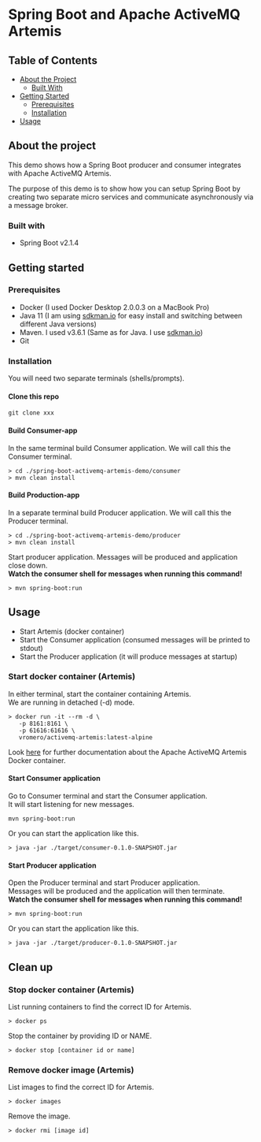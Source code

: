 # Spring Boot and Apache ActiveMQ Artemis
[//]: # (logo here)

## Table of Contents
* [About the Project](#about-the-project)
  * [Built With](#built-with)
* [Getting Started](#getting-started)
  * [Prerequisites](#prerequisites)
  * [Installation](#installation)
* [Usage](#usage)




## About the project
This demo shows how a Spring Boot producer and consumer integrates with Apache ActiveMQ Artemis.  

The purpose of this demo is to show how you can setup Spring Boot by creating two separate micro services and communicate asynchronously via a message broker.

### Built with
* Spring Boot v2.1.4

## Getting started
### Prerequisites
* Docker (I used Docker Desktop 2.0.0.3 on a MacBook Pro)
* Java 11 (I am using [sdkman.io](https://sdkman.io) for easy install and switching between different Java versions)
* Maven. I used v3.6.1 (Same as for Java. I use [sdkman.io](https://sdkman.io))
* Git

### Installation

You will need two separate terminals (shells/prompts).


#### Clone this repo
```
git clone xxx
```

#### Build Consumer-app
In the same terminal build Consumer application. We will call this the Consumer terminal.
```
> cd ./spring-boot-activemq-artemis-demo/consumer
> mvn clean install
```

#### Build Production-app
In a separate terminal build Producer application. We will call this the Producer terminal.
```
> cd ./spring-boot-activemq-artemis-demo/producer
> mvn clean install
```
Start producer application. Messages will be produced and application close down.  
__Watch the consumer shell for messages when running this command!__
```
> mvn spring-boot:run
```

## Usage

* Start Artemis (docker container)
* Start the Consumer application (consumed messages will be printed to stdout)
* Start the Producer application (it will produce messages at startup)

### Start docker container (Artemis)
In either terminal, start the container containing Artemis.  
We are running in detached (-d) mode.  
```
> docker run -it --rm -d \
   -p 8161:8161 \
   -p 61616:61616 \
   vromero/activemq-artemis:latest-alpine
```
Look [here](https://github.com/vromero/activemq-artemis-docker) for further documentation about the Apache ActiveMQ Artemis Docker container.

#### Start Consumer application
Go to Consumer terminal and start the Consumer application.   
It will start listening for new messages. 
```
mvn spring-boot:run
```
Or you can start the application like this.
```
> java -jar ./target/consumer-0.1.0-SNAPSHOT.jar
```

#### Start Producer application
Open the Producer terminal and start Producer application.   
Messages will be produced and the application will then terminate.  
__Watch the consumer shell for messages when running this command!__
```
> mvn spring-boot:run
```
Or you can start the application like this.
```
> java -jar ./target/producer-0.1.0-SNAPSHOT.jar
```

## Clean up
### Stop docker container (Artemis)
List running containers to find the correct ID for Artemis.
```
> docker ps
```
Stop the container by providing ID or NAME.
```
> docker stop [container id or name]
```

### Remove docker image (Artemis)
List images to find the correct ID for Artemis.
```
> docker images
```
Remove the image.
```
> docker rmi [image id]
```

